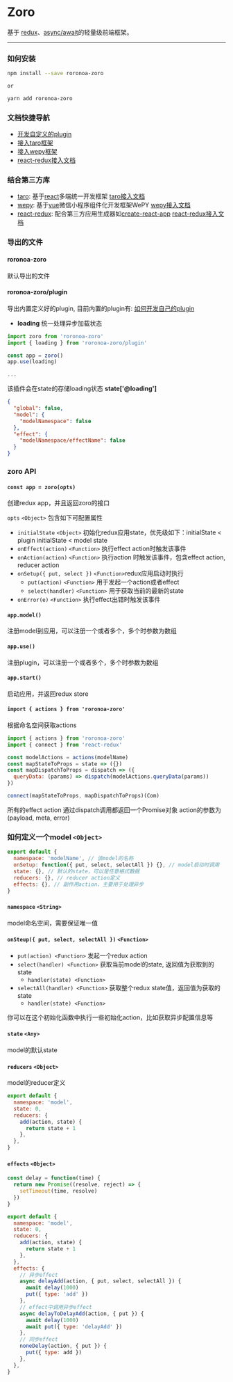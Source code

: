 # Zoro

基于 [redux](https://github.com/reactjs/redux)、[async/await](https://developer.mozilla.org/en-US/docs/Web/JavaScript/Reference/Statements/async_function)的轻量级前端框架。

---

### 如何安装
```bash
npm install --save roronoa-zoro

or 

yarn add roronoa-zoro
```

### 文档快捷导航

* [开发自定义的plugin](https://github.com/FaureWu/zoro/tree/master/doc/PLUGIN.md)
* [接入taro框架](https://github.com/FaureWu/zoro/tree/master/doc/TARO.md)
* [接入wepy框架](https://github.com/FaureWu/zoro/tree/master/doc/WEPY.md)
* [react-redux接入文档](https://github.com/FaureWu/zoro/tree/master/doc/REACT-REDUX.md)

### 结合第三方库
* [taro](https://taro.aotu.io): 基于[react](https://github.com/facebook/react)多端统一开发框架 [taro接入文档](https://github.com/FaureWu/zoro/tree/master/doc/TARO.md)
* [wepy](https://tencent.github.io/wepy/): 基于[vue](https://cn.vuejs.org/v2/guide/)微信小程序组件化开发框架WePY [wepy接入文档](https://github.com/FaureWu/zoro/tree/master/doc/WEPY.md)
* [react-redux](https://redux.js.org/basics/usage-with-react): 配合第三方应用生成器如[create-react-app](https://github.com/facebook/create-react-app) [react-redux接入文档](https://github.com/FaureWu/zoro/tree/master/doc/REACT-REDUX.md)

### 导出的文件

#### roronoa-zoro
默认导出的文件

#### roronoa-zoro/plugin
导出内置定义好的plugin, 目前内置的plugin有: 
[如何开发自己的plugin](https://github.com/FaureWu/zoro/tree/master/doc/PLUGIN.md)
* **loading** 统一处理异步加载状态
```js
import zoro from 'roronoa-zoro'
import { loading } from 'roronoa-zoro/plugin'

const app = zoro()
app.use(loading)

...
```
该插件会在state的存储loading状态
**state['@loading']**
```json
{
  "global": false,
  "model": {
    "modelNamespace": false
  },
  "effect": {
    "modelNamespace/effectName": false
  }
}
```

### zoro API

#### `const app = zoro(opts)`

创建redux app，并且返回zoro的接口

`opts` `<Object>` 包含如下可配置属性
* `initialState` `<Object>` 初始化redux应用state，优先级如下：initialState < plugin initialState < model state
* `onEffect(action)` `<Function>` 执行effect action时触发该事件
* `onAction(action)` `<Function>` 执行action 时触发该事件，包含effect action, reducer action
* `onSetup({ put, select })` `<Function>`redux应用启动时执行
  * `put(action)` `<Function>` 用于发起一个action或者effect
  * `select(handler)` `<Function>` 用于获取当前的最新的state
* `onError(e)` `<Function>` 执行effect出错时触发该事件

#### `app.model()`

注册model到应用，可以注册一个或者多个，多个时参数为数组

#### `app.use()`

注册plugin，可以注册一个或者多个，多个时参数为数组

#### `app.start()`

启动应用，并返回redux store

#### `import { actions } from 'roronoa-zoro'`

根据命名空间获取actions
```js
import { actions } from 'roronoa-zoro'
import { connect } from 'react-redux'

const modelActions = actions(modelName)
const mapStateToProps = state => ({})
const mapDispatchToProps = dispatch => ({
  queryData: (params) => dispatch(modelActions.queryData(params))
})

connect(mapStateToProps, mapDispatchToProps)(Com)
```

所有的effect action 通过dispatch调用都返回一个Promise对象
action的参数为(payload, meta, error)

### 如何定义一个model `<Object>`
```js
export default {
  namespace: 'modelName', // 该model的名称
  onSetup: function({ put, select, selectAll }) {}, // model启动时调用
  state: {}, // 默认的state，可以是任意格式数据
  reducers: {}, // reducer action定义
  effects: {}, // 副作用action，主要用于处理异步
}
```

#### `namespace` `<String>`

model命名空间，需要保证唯一值

#### `onSteup({ put, select, selectAll })` `<Function>`
* `put(action) <Function>` 发起一个redux action
* `select(handler) <Function>` 获取当前model的state, 返回值为获取到的state
  * `handler(state) <Function>`
* `selectAll(handler) <Function>` 获取整个redux state值，返回值为获取的state
  * `handler(state) <Function>` 

你可以在这个初始化函数中执行一些初始化action，比如获取异步配置信息等

#### `state` `<Any>`

model的默认state

#### `reducers` `<Object>`

model的reducer定义
```js
export default {
  namespace: 'model',
  state: 0,
  reducers: {
    add(action, state) {
      return state + 1
    },
  },
}
```

#### `effects` `<Object>`
```js
const delay = function(time) {
  return new Promise((resolve, reject) => {
    setTimeout(time, resolve)
  })
}

export default {
  namespace: 'model',
  state: 0,
  reducers: {
    add(action, state) {
      return state + 1
    },
  },
  effects: {
    // 异步effect
    async delayAdd(action, { put, select, selectAll }) {
      await delay(1000)
      put({ type: 'add' })
    },
    // effect中调用异步effect
    async delayToDelayAdd(action, { put }) {
      await delay(1000)
      await put({ type: 'delayAdd' })
    },
    // 同步effect
    noneDelay(action, { put }) {
      put({ type: add })
    },
  },
}
```
